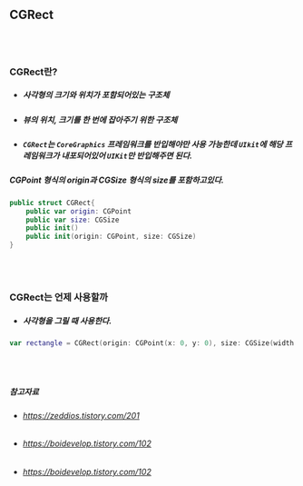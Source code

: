 ## CGRect

<br>
<br>

### CGRect란?
- ##### 사각형의 크기와 위치가 포함되어있는 구조체
- ##### 뷰의 위치, 크기를 한 번에 잡아주기 위한 구조체
- ##### `CGRect`는 `CoreGraphics` 프레임워크를 반입해야만 사용 가능한데 `UIkit`에 해당 프레임워크가 내포되어있어 `UIKit`만 반입해주면 된다.
##### CGPoint 형식의 origin과 CGSize 형식의 size를 포함하고있다.
```Swift
public struct CGRect{
    public var origin: CGPoint
    public var size: CGSize
    public init()
    public init(origin: CGPoint, size: CGSize)
}
```

<br>
<br>

### CGRect는 언제 사용할까
- ##### 사각형을 그릴 때 사용한다.
```Swift
var rectangle = CGRect(origin: CGPoint(x: 0, y: 0), size: CGSize(width: 50, height: 30))
```

<Br>
<br>

##### 참고자료
- ###### https://zeddios.tistory.com/201
- ###### https://boidevelop.tistory.com/102
- ###### https://boidevelop.tistory.com/102

